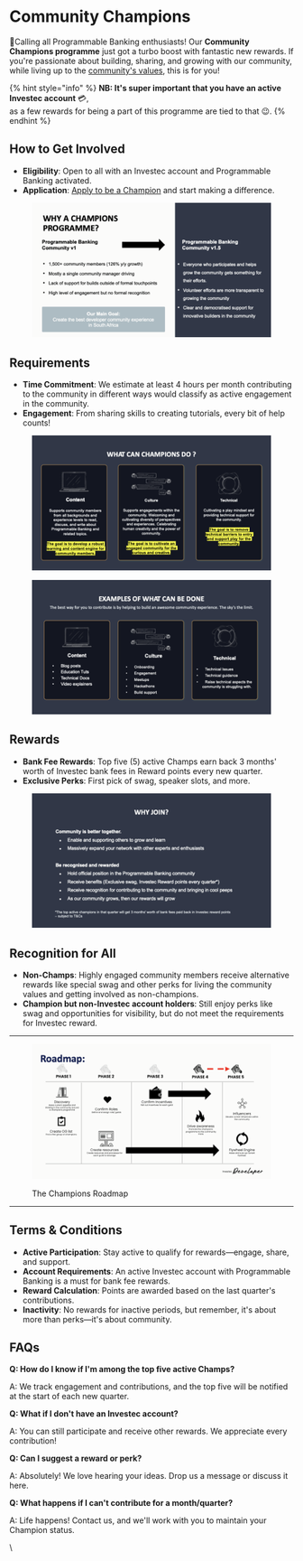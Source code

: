 # Community Champions

🚀Calling all Programmable Banking enthusiasts! Our **Community Champions programme** just got a turbo boost with fantastic new rewards. If you're passionate about building, sharing, and growing with our community, while living up to the [community's values](community-manifesto.md), this is for you!

{% hint style="info" %}
**NB: It's super important that you have an active Investec account** 💳,\
as a few rewards for being a part of this programme are tied to that 😉.
{% endhint %}

## How to Get Involved

* **Eligibility**: Open to all with an Investec account and Programmable Banking activated.
* **Application**: [Apply to be a Champion](https://jf18emj1p49.typeform.com/to/w75Wtkts) and start making a difference.

<figure><img src="../.gitbook/assets/Investec Developer Champs 2024 v1_5 (1).png" alt=""><figcaption></figcaption></figure>

## Requirements

* **Time Commitment**: We estimate at least 4 hours per month contributing to the community in different ways would classify as active engagement in the community.
* **Engagement**: From sharing skills to creating tutorials, every bit of help counts!

<figure><img src="../.gitbook/assets/Investec Developer Champs 2024 v1_5 (3).png" alt=""><figcaption></figcaption></figure>

<figure><img src="../.gitbook/assets/Investec Developer Champs 2024 v1_5 (4).png" alt=""><figcaption></figcaption></figure>

## Rewards

* **Bank Fee Rewards**: Top five (5) active Champs earn back 3 months' worth of Investec bank fees in Reward points every new quarter.
* **Exclusive Perks**: First pick of swag, speaker slots, and more.

<figure><img src="../.gitbook/assets/Investec Developer Champs 2024 v1_5 (2).png" alt=""><figcaption></figcaption></figure>

## Recognition for All

* **Non-Champs**: Highly engaged community members receive alternative rewards like special swag and other perks for living the community values and getting involved as non-champions.
* **Champion but non-Investec account holders**: Still enjoy perks like swag and opportunities for visibility, but do not meet the requirements for Investec reward.

***

<figure><img src="../.gitbook/assets/Investec Developer Champs 2024 v1_5 (5).png" alt=""><figcaption><p>The Champions Roadmap</p></figcaption></figure>

***

## Terms & Conditions

* **Active Participation**: Stay active to qualify for rewards—engage, share, and support.
* **Account Requirements**: An active Investec account with Programmable Banking is a must for bank fee rewards.
* **Reward Calculation**: Points are awarded based on the last quarter's contributions.
* **Inactivity**: No rewards for inactive periods, but remember, it's about more than perks—it's about community.

## FAQs

**Q: How do I know if I'm among the top five active Champs?**&#x20;

A: We track engagement and contributions, and the top five will be notified at the start of each new quarter.

**Q: What if I don't have an Investec account?**&#x20;

A: You can still participate and receive other rewards. We appreciate every contribution!

**Q: Can I suggest a reward or perk?**&#x20;

A: Absolutely! We love hearing your ideas. Drop us a message or discuss it here.

**Q: What happens if I can't contribute for a month/quarter?**&#x20;

A: Life happens! Contact us, and we'll work with you to maintain your Champion status.

\
